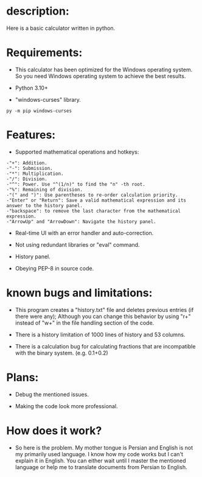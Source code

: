 # description:

Here is a basic calculator written in python.

# Requirements:

- This calculator has been optimized for the Windows operating system. So you need Windows operating system to achieve the best results.

- Python 3.10+

- "windows-curses" library.
```
py -m pip windows-curses
```

# Features:

- Supported mathematical operations and hotkeys:
```
-"+": Addition.
-"-": Submission.
-"*": Multiplication.
-"/": Division.
-"^": Power. Use "^(1/n)" to find the "n" -th root.
-"%": Remaining of division.
-"(" and ")": Use parentheses to re-order calculation priority.
-"Enter" or "Return": Save a valid mathematical expression and its answer to the history panel.
-"backspace": to remove the last character from the mathematical expression.
-"ArrowUp" and "ArrowDown": Navigate the history panel.
```

- Real-time UI with an error handler and auto-correction.

- Not using redundant libraries or "eval" command.

- History panel.

- Obeying PEP-8 in source code.

# known bugs and limitations:

- This program creates a "history.txt" file and deletes previous entries (if there were any); Although you can change this behavior by using "r+" instead of "w+" in the file handling section of the code.

- There is a history limitation of 1000 lines of history and 53 columns.

- There is a calculation bug for calculating fractions that are incompatible with the binary system. (e.g. 0.1+0.2)

# Plans:

- Debug the mentioned issues.

- Making the code look more professional.

# How does it work?

- So here is the problem. My mother tongue is Persian and English is not my primarily used language. I know how my code works but I can't explain it in English. You can either wait until I master the mentioned language or help me to translate documents from Persian to English.
